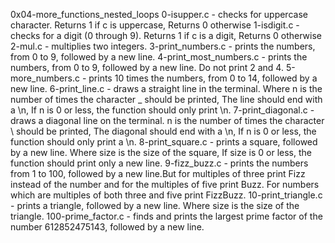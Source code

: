 0x04-more_functions_nested_loops
0-isupper.c - checks for uppercase character. Returns 1 if c is uppercase, Returns 0 otherwise
1-isdigit.c - checks for a digit (0 through 9). Returns 1 if c is a digit, Returns 0 otherwise
2-mul.c - multiplies two integers.
3-print_numbers.c - prints the numbers, from 0 to 9, followed by a new line.
4-print_most_numbers.c - prints the numbers, from 0 to 9, followed by a new line. Do not print 2 and 4.
5-more_numbers.c - prints 10 times the numbers, from 0 to 14, followed by a new line.
6-print_line.c - draws a straight line in the terminal. Where n is the number of times the character _ should be printed, The line should end with a \n, If n is 0 or less, the function should only print \n.
7-print_diagonal.c - draws a diagonal line on the terminal. n is the number of times the character \ should be printed, The diagonal should end with a \n, If n is 0 or less, the function should only print a \n.
8-print_square.c - prints a square, followed by a new line. Where size is the size of the square, If size is 0 or less, the function should print only a new line.
9-fizz_buzz.c - prints the numbers from 1 to 100, followed by a new line.But for multiples of three print Fizz instead of the number and for the multiples of five print Buzz. For numbers which are multiples of both three and five print FizzBuzz.
10-print_triangle.c - prints a triangle, followed by a new line. Where size is the size of the triangle.
100-prime_factor.c - finds and prints the largest prime factor of the number 612852475143, followed by a new line.
